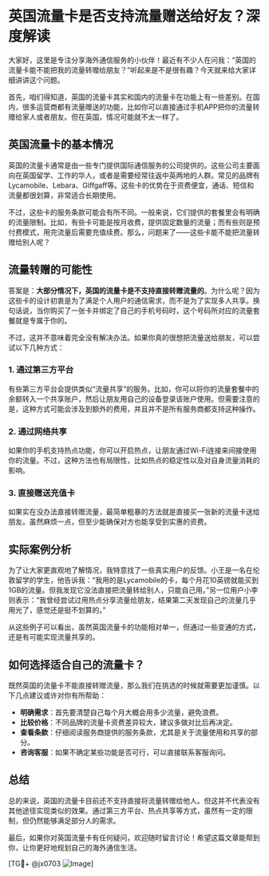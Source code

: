 # 英国流量卡是否支持流量赠送给好友？深度解读

大家好，这里是专注分享海外通信服务的小伙伴！最近有不少人在问我：“英国的流量卡能不能把我的流量转赠给朋友？”听起来是不是很有趣？今天就来给大家详细讲讲这个问题。

首先，咱们得知道，英国的流量卡其实和国内的流量卡在功能上有一些差别。在国内，很多运营商都有流量赠送的功能，比如你可以直接通过手机APP把你的流量转赠给家人或者朋友。但在英国，情况可能就不太一样了。

## 英国流量卡的基本情况

英国的流量卡通常是由一些专门提供国际通信服务的公司提供的。这些公司主要面向在英国留学、工作的华人，或者是需要经常往返中英两地的人群。常见的品牌有Lycamobile、Lebara、Giffgaff等。这些卡的优势在于资费便宜，通话、短信和流量都很划算，非常适合长期使用。

不过，这些卡的服务条款可能会有所不同。一般来说，它们提供的套餐里会有明确的流量限制。比如，有些卡可能是按月收费，提供固定数量的流量；而有些则是预付费模式，用完流量后需要充值续费。那么，问题来了——这些卡能不能把流量转赠给别人呢？

## 流量转赠的可能性

答案是：**大部分情况下，英国的流量卡是不支持直接转赠流量的**。为什么呢？因为这些卡的设计初衷是为了满足个人用户的通信需求，而不是为了实现多人共享。换句话说，当你购买了一张卡并绑定了自己的手机号码时，这个号码所对应的流量套餐就是专属于你的。

不过，这并不意味着完全没有解决办法。如果你真的很想把流量送给朋友，可以尝试以下几种方式：

### 1. **通过第三方平台**
有些第三方平台会提供类似“流量共享”的服务。比如，你可以将你的流量套餐中的余额转入一个共享账户，然后让朋友用自己的设备登录该账户使用。但需要注意的是，这种方式可能会涉及到额外的费用，并且并不是所有服务商都支持这种操作。

### 2. **通过网络共享**
如果你的手机支持热点功能，你可以开启热点，让朋友通过Wi-Fi连接来间接使用你的流量。不过，这种方法也有局限性，比如热点的稳定性以及对自身流量消耗的影响。

### 3. **直接赠送充值卡**
如果实在没办法直接转赠流量，最简单粗暴的方法就是直接买一张新的流量卡送给朋友。虽然麻烦一点，但至少能确保对方也能享受到实惠的资费。

## 实际案例分析

为了让大家更直观地了解情况，我特意找了一些真实用户的反馈。小王是一名在伦敦留学的学生，他告诉我：“我用的是Lycamobile的卡，每个月花10英镑就能买到1GB的流量。但我发现它没法直接把流量转给别人，只能自己用。”另一位用户小李则表示：“我曾经尝试过用热点分享流量给朋友，结果第二天发现自己的流量几乎用光了，感觉还是挺不划算的。”

从这些例子可以看出，虽然英国流量卡的功能相对单一，但通过一些变通的方式，还是有可能实现流量共享的。

## 如何选择适合自己的流量卡？

既然英国的流量卡不能直接转赠流量，那么我们在挑选的时候就需要更加谨慎。以下几点建议或许对你有所帮助：

- **明确需求**：首先要清楚自己每个月大概会用多少流量，避免浪费。
- **比较价格**：不同品牌的流量卡资费差异较大，建议多做对比后再决定。
- **查看条款**：仔细阅读服务商提供的服务条款，尤其是关于流量使用和共享的部分。
- **咨询客服**：如果不确定某些功能是否可行，可以直接联系客服询问。

## 总结

总的来说，英国的流量卡目前还不支持直接将流量转赠给他人。但这并不代表没有其他途径实现类似的效果。通过第三方平台、热点共享等方式，虽然有一定的限制，但仍然能够满足部分人的需求。

最后，如果你对英国流量卡有任何疑问，欢迎随时留言讨论！希望这篇文章能帮到你，让你更好地规划自己的海外通信生活。

[TG💪+ @jx0703 ![Image](https://github.com/user-attachments/assets/dbca1d08-cadb-493c-b0ec-ad6f7a83f270)]